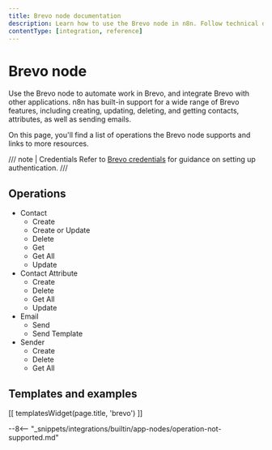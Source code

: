 ```yaml
---
title: Brevo node documentation
description: Learn how to use the Brevo node in n8n. Follow technical documentation to integrate Brevo node into your workflows.
contentType: [integration, reference]
---
```


# Brevo node

Use the Brevo node to automate work in Brevo, and integrate Brevo with other applications. n8n has built-in support for a wide range of Brevo features, including creating, updating, deleting, and getting contacts, attributes, as well as sending emails. 

On this page, you'll find a list of operations the Brevo node supports and links to more resources.

/// note | Credentials
Refer to [Brevo credentials](/integrations/builtin/credentials/brevo.md) for guidance on setting up authentication. 
///

## Operations

* Contact
    * Create
    * Create or Update
    * Delete
    * Get
    * Get All
    * Update
* Contact Attribute
    * Create
    * Delete
    * Get All
    * Update
* Email
    * Send
    * Send Template
* Sender
    * Create
    * Delete
    * Get All

## Templates and examples

<!-- see https://www.notion.so/n8n/Pull-in-templates-for-the-integrations-pages-37c716837b804d30a33b47475f6e3780 -->
[[ templatesWidget(page.title, 'brevo') ]]

--8<-- "_snippets/integrations/builtin/app-nodes/operation-not-supported.md"

